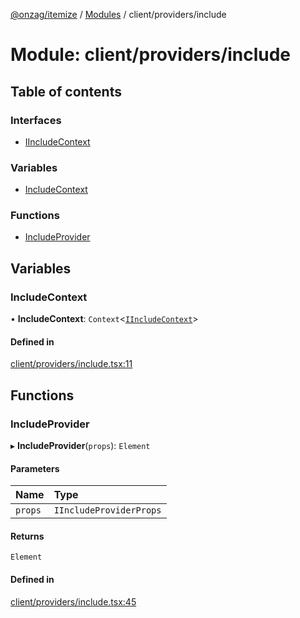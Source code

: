 [@onzag/itemize](../README.md) / [Modules](../modules.md) / client/providers/include

# Module: client/providers/include

## Table of contents

### Interfaces

- [IIncludeContext](../interfaces/client_providers_include.IIncludeContext.md)

### Variables

- [IncludeContext](client_providers_include.md#includecontext)

### Functions

- [IncludeProvider](client_providers_include.md#includeprovider)

## Variables

### IncludeContext

• **IncludeContext**: `Context`<[`IIncludeContext`](../interfaces/client_providers_include.IIncludeContext.md)\>

#### Defined in

[client/providers/include.tsx:11](https://github.com/onzag/itemize/blob/a24376ed/client/providers/include.tsx#L11)

## Functions

### IncludeProvider

▸ **IncludeProvider**(`props`): `Element`

#### Parameters

| Name | Type |
| :------ | :------ |
| `props` | `IIncludeProviderProps` |

#### Returns

`Element`

#### Defined in

[client/providers/include.tsx:45](https://github.com/onzag/itemize/blob/a24376ed/client/providers/include.tsx#L45)
